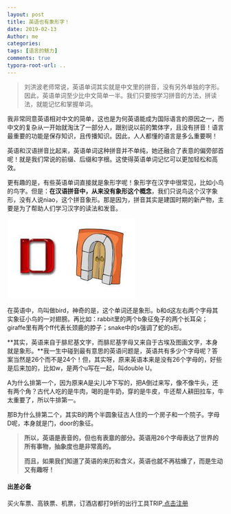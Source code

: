 ```yaml
---
layout: post
title: 英语也有象形字！
date: 2019-02-13
Author: me
categories: 
tags: [语言的魅力]
comments: true
typora-root-url: ..
---
```


> 刘洪波老师常说，英语单词其实就是中文里的拼音，没有另外单独的字形。因此，英语单词至少比中文简单一半。我们只要按学习拼音的方法，拼读法，就能记忆和掌握单词。

我非常同意英语相对中文的简单，这也是为何英语能成为国际语言的原因之一，而中文的复杂从一开始就淘汰了一部分人，跟别说以前的繁体字，且没有拼音！语言最重要的功能是保存知识，且传播知识。因此，人人都懂的语言是多么重要啊！

英语和汉语拼音比起来，英语单词这种拼音并不单纯，她还融合了表意的偏旁部首呢！就是我们常说的前缀、后缀和字根。这使得英语单词记忆可以更加轻松和高效。

更有趣的是，有些英语单词直接就是象形字呢！象形字在汉字中很常见，比如小鸟的鸟字。但是：**在汉语拼音中，从来没有象形这个概念**，我们只说鸟这个汉字象形，没有人说niao，这个拼音象形。那是因为，拼音其实是建国时期的新产物，主要是为了帮助人们学习汉字的读法和发音。

![象形D](/images/language/象形D.jpg)

在英语中，鸟叫做bird，神奇的是，这个单词还是象形。b和d这左右两个字母其实象征小鸟的一对翅膀。再比如：rabbit里的两个b象征兔子的两个长耳朵；giraffe里有两个ff代表长颈鹿的脖子；snake中的s强调了蛇的s形。

**其实，英语来自于腓尼基文字，而腓尼基字母又来自于古埃及图画文字，本身就是象形。**我一生中碰到最有意思的英语问题是，英语共有多少个字母呢？答案当然是26个而不是24个！但，其实呀，原来英语本来是没有26个字母的，好些是后来加的，比如w，是两个u写在一起，叫double U。

A为什么排第一个，因为原来A是尖儿冲下写的，把A倒过来写，像不像牛头，还有两个角？古代人吃的是牛肉，喝的是牛奶，穿的是牛皮，牛还帮人耕田拉车，牛太重要了，所以牛排第一。

那B为什么排第二个，其实B的两个半圆象征古人住的一个房子和一个院子。字母D呢，本身就是门，door的象征。

> **所以，英语是表音的，但也有表意的部分。英语用26个字母表达了世界的所有事物，抽象度也是非常高的。**
>
> **而且，如果我们知道了英语的来历和含义，英语也就不再枯燥了，而是生动又有趣呀！**

#### 出差必备

买火车票、高铁票、机票，订酒店都打9折的出行工具TRIP,[点击注册](https://h5.itrip.world/#/register/6tpd1Z)